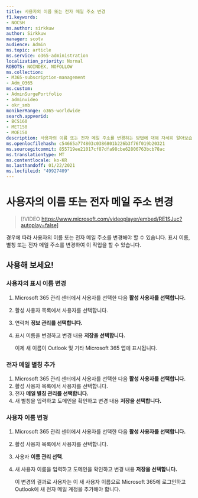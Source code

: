 ```yaml
---
title: 사용자의 이름 또는 전자 메일 주소 변경
f1.keywords:
- NOCSH
ms.author: sirkkuw
author: Sirkkuw
manager: scotv
audience: Admin
ms.topic: article
ms.service: o365-administration
localization_priority: Normal
ROBOTS: NOINDEX, NOFOLLOW
ms.collection:
- M365-subscription-management
- Adm_O365
ms.custom:
- AdminSurgePortfolio
- adminvideo
- okr_smb
monikerRange: o365-worldwide
search.appverid:
- BCS160
- MET150
- MOE150
description: 사용자의 이름 또는 전자 메일 주소를 변경하는 방법에 대해 자세히 알아보습니다.
ms.openlocfilehash: c54665a774803c0386801b226b3f76f019b20321
ms.sourcegitcommit: 855719ee21017cf87dfa98cbe62806763bcb78ac
ms.translationtype: MT
ms.contentlocale: ko-KR
ms.lasthandoff: 01/22/2021
ms.locfileid: "49927409"
---
```

# <a name="change-a-users-name-or-email-address"></a>사용자의 이름 또는 전자 메일 주소 변경

> [!VIDEO https://www.microsoft.com/videoplayer/embed/RE1SJuc?autoplay=false]

경우에 따라 사용자의 이름 또는 전자 메일 주소를 변경해야 할 수 있습니다. 표시 이름, 별칭 또는 전자 메일 주소를 변경하여 이 작업을 할 수 있습니다. 

## <a name="try-it"></a>사용해 보세요!

### <a name="change-a-users-display-name"></a>사용자의 표시 이름 변경

1. Microsoft 365 관리 센터에서 사용자를 선택한 다음 **활성 사용자를 선택합니다.**
1. 활성 사용자 목록에서 사용자를 선택합니다.
1. 연락처 **정보 관리를 선택합니다.**
1. 표시 이름을 변경하고 변경 내용 **저장을 선택합니다.**

    이제 새 이름이 Outlook 및 기타 Microsoft 365 앱에 표시됩니다.

### <a name="add-an-email-alias"></a>전자 메일 별칭 추가

1. Microsoft 365 관리 센터에서 사용자를 선택한 다음 **활성 사용자를 선택합니다.**
1. 활성 사용자 목록에서 사용자를 선택합니다.
1. 전자 **메일 별칭 관리를 선택합니다.**
1. 새 별칭을 입력하고 도메인을 확인하고 변경 내용 **저장을 선택합니다.**

### <a name="change-a-username"></a>사용자 이름 변경

1. Microsoft 365 관리 센터에서 사용자를 선택한 다음 **활성 사용자를 선택합니다.**
1. 활성 사용자 목록에서 사용자를 선택합니다.
1. 사용자 **이름 관리 선택**.
1. 새 사용자 이름을 입력하고 도메인을 확인하고 변경 내용 **저장을 선택합니다.**

    이 변경의 결과로 사용자는 이 새 사용자 이름으로 Microsoft 365에 로그인하고 Outlook에 새 전자 메일 계정을 추가해야 합니다.
